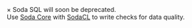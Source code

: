 <div class="alert">
  <span class="closebtn" onclick="this.parentElement.style.display='none';">&times;</span>
  Soda SQL will soon be deprecated. <br />Use <a href="https://docs.soda.io/soda-core/overview-main.html">Soda Core</a> with <a href="https://docs.soda.io/soda-cl/soda-cl-overview.html">SodaCL</a> to write checks for data quality. 
</div>